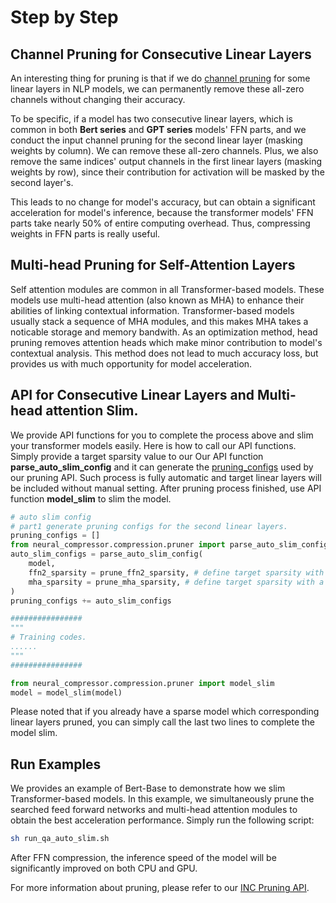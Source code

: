 # Step by Step

## Channel Pruning for Consecutive Linear Layers
An interesting thing for pruning is that if we do [channel pruning](https://github.com/intel/neural-compressor/tree/master/neural_compressor/compression/pruner#pruning-patterns) for some linear layers in NLP models, we can permanently remove these all-zero channels without changing their accuracy. 

To be specific, if a model has two consecutive linear layers, which is common in both **Bert series** and **GPT series** models' FFN parts, and we conduct the input channel pruning for the second linear layer (masking weights by column). We can remove these all-zero channels. Plus, we also remove the same indices' output channels in the first linear layers (masking weights by row), since their contribution for activation will be masked by the second layer's. 

This leads to no change for model's accuracy, but can obtain a significant acceleration for model's inference, because the transformer models' FFN parts take nearly 50% of entire computing overhead. Thus, compressing weights in FFN parts is really useful.

## Multi-head Pruning for Self-Attention Layers
Self attention modules are common in all Transformer-based models. These models use multi-head attention (also known as MHA) to enhance their abilities of linking contextual information. Transformer-based models usually stack a sequence of MHA modules, and this makes MHA takes a noticable storage and memory bandwith. As an optimization method, head pruning removes attention heads which make minor contribution to model's contextual analysis. This method does not lead to much accuracy loss, but provides us with much opportunity for model acceleration. 

## API for Consecutive Linear Layers and Multi-head attention Slim.
We provide API functions for you to complete the process above and slim your transformer models easily. Here is how to call our API functions. Simply provide a target sparsity value to our Our API function **parse_auto_slim_config** and it can generate the [pruning_configs](https://github.com/intel/neural-compressor/tree/master/neural_compressor/compression/pruner#get-started-with-pruning-api) used by our pruning API. Such process is fully automatic and target linear layers will be included without manual setting. After pruning process finished, use API function **model_slim** to slim the model.

```python
# auto slim config
# part1 generate pruning configs for the second linear layers. 
pruning_configs = []
from neural_compressor.compression.pruner import parse_auto_slim_config
auto_slim_configs = parse_auto_slim_config(
    model, 
    ffn2_sparsity = prune_ffn2_sparsity, # define target sparsity with a float between 0 and 1
    mha_sparsity = prune_mha_sparsity, # define target sparsity with a float between 0 and 1
)
pruning_configs += auto_slim_configs

################
"""
# Training codes.
......
"""
################

from neural_compressor.compression.pruner import model_slim
model = model_slim(model)
```
Please noted that if you already have a sparse model which corresponding linear layers pruned, you can simply call the last two lines to complete the model slim. 

## Run Examples
We provides an example of Bert-Base to demonstrate how we slim Transformer-based models. In this example, we simultaneously prune the searched feed forward networks and multi-head attention modules to obtain the best acceleration performance. Simply run the following script:
```bash
sh run_qa_auto_slim.sh
```
After FFN compression, the inference speed of the model will be significantly improved on both CPU and GPU.

For more information about pruning, please refer to our [INC Pruning API](https://github.com/intel/neural-compressor/tree/master/neural_compressor/compression/pruner).
